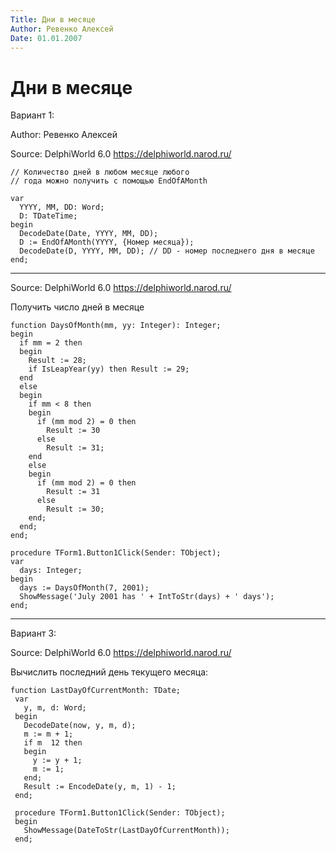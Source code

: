 ```yaml
---
Title: Дни в месяце
Author: Ревенко Алексей
Date: 01.01.2007
---
```



Дни в месяце
============

Вариант 1:

Author: Ревенко Алексей

Source: DelphiWorld 6.0 <https://delphiworld.narod.ru/>

    // Количество дней в любом месяце любого
    // года можно получить с помощью EndOfAMonth
     
    var
      YYYY, MM, DD: Word;
      D: TDateTime;
    begin
      DecodeDate(Date, YYYY, MM, DD);
      D := EndOfAMonth(YYYY, {Номер месяца});
      DecodeDate(D, YYYY, MM, DD); // DD - номер последнего дня в месяце
    end;




------------------------------------------------------------------------

Source: DelphiWorld 6.0 <https://delphiworld.narod.ru/>

Получить число дней в месяце

    function DaysOfMonth(mm, yy: Integer): Integer; 
    begin 
      if mm = 2 then  
      begin 
        Result := 28; 
        if IsLeapYear(yy) then Result := 29; 
      end  
      else  
      begin 
        if mm < 8 then  
        begin 
          if (mm mod 2) = 0 then 
            Result := 30 
          else 
            Result := 31; 
        end  
        else  
        begin 
          if (mm mod 2) = 0 then 
            Result := 31 
          else 
            Result := 30; 
        end; 
      end; 
    end; 
     
    procedure TForm1.Button1Click(Sender: TObject); 
    var 
      days: Integer; 
    begin 
      days := DaysOfMonth(7, 2001); 
      ShowMessage('July 2001 has ' + IntToStr(days) + ' days'); 
    end; 




------------------------------------------------------------------------

Вариант 3:

Source: DelphiWorld 6.0 <https://delphiworld.narod.ru/>

Вычислить последний день текущего месяца:

    function LastDayOfCurrentMonth: TDate;
     var
       y, m, d: Word;
     begin
       DecodeDate(now, y, m, d);
       m := m + 1;
       if m  12 then
       begin
         y := y + 1;
         m := 1;
       end;
       Result := EncodeDate(y, m, 1) - 1;
     end;
     
     procedure TForm1.Button1Click(Sender: TObject);
     begin
       ShowMessage(DateToStr(LastDayOfCurrentMonth));
     end;



